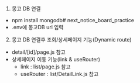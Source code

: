 1. 몽고 DB 연결
- npm install mongodb# next_notice_board_practice
- .env에 몽고DB url 입력

2. 몽고 DB 연결후 조회/상세페이지 기능(Dynamic route)
- detail/[id]/page.js 참고
- 상세페이지 이동 기능(link & useRouter)
    - link : list/page.js 참고
    - useRouter : list/DetailLink.js 참고


